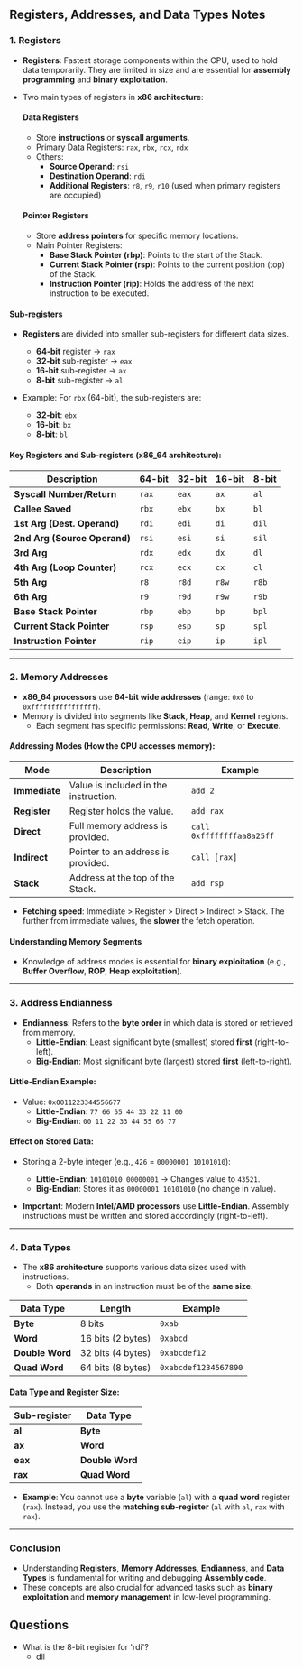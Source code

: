 ## Registers, Addresses, and Data Types Notes

### **1. Registers**
- **Registers**: Fastest storage components within the CPU, used to hold data temporarily. They are limited in size and are essential for **assembly programming** and **binary exploitation**.
- Two main types of registers in **x86 architecture**:
  
  #### **Data Registers**
  - Store **instructions** or **syscall arguments**.
  - Primary Data Registers: `rax`, `rbx`, `rcx`, `rdx`
  - Others:
    - **Source Operand**: `rsi`
    - **Destination Operand**: `rdi`
    - **Additional Registers**: `r8`, `r9`, `r10` (used when primary registers are occupied)

  #### **Pointer Registers**
  - Store **address pointers** for specific memory locations.
  - Main Pointer Registers:
    - **Base Stack Pointer (rbp)**: Points to the start of the Stack.
    - **Current Stack Pointer (rsp)**: Points to the current position (top) of the Stack.
    - **Instruction Pointer (rip)**: Holds the address of the next instruction to be executed.

#### **Sub-registers**
- **Registers** are divided into smaller sub-registers for different data sizes.
  - **64-bit** register → `rax`
  - **32-bit** sub-register → `eax`
  - **16-bit** sub-register → `ax`
  - **8-bit** sub-register → `al`
  
- Example: For `rbx` (64-bit), the sub-registers are:
  - **32-bit**: `ebx`
  - **16-bit**: `bx`
  - **8-bit**: `bl`

#### **Key Registers and Sub-registers (x86_64 architecture)**:
| **Description**       | **64-bit** | **32-bit** | **16-bit** | **8-bit** |
|-----------------------|------------|------------|------------|-----------|
| **Syscall Number/Return** | `rax`      | `eax`      | `ax`       | `al`      |
| **Callee Saved**       | `rbx`      | `ebx`      | `bx`       | `bl`      |
| **1st Arg (Dest. Operand)** | `rdi`      | `edi`      | `di`       | `dil`     |
| **2nd Arg (Source Operand)** | `rsi`      | `esi`      | `si`       | `sil`     |
| **3rd Arg**            | `rdx`      | `edx`      | `dx`       | `dl`      |
| **4th Arg (Loop Counter)** | `rcx`      | `ecx`      | `cx`       | `cl`      |
| **5th Arg**            | `r8`       | `r8d`      | `r8w`      | `r8b`     |
| **6th Arg**            | `r9`       | `r9d`      | `r9w`      | `r9b`     |
| **Base Stack Pointer** | `rbp`      | `ebp`      | `bp`       | `bpl`     |
| **Current Stack Pointer** | `rsp`      | `esp`      | `sp`       | `spl`     |
| **Instruction Pointer** | `rip`      | `eip`      | `ip`       | `ipl`     |

---

### **2. Memory Addresses**
- **x86_64 processors** use **64-bit wide addresses** (range: `0x0` to `0xffffffffffffffff`).
- Memory is divided into segments like **Stack**, **Heap**, and **Kernel** regions.
  - Each segment has specific permissions: **Read**, **Write**, or **Execute**.

#### **Addressing Modes** (How the CPU accesses memory):
| **Mode**    | **Description**                         | **Example**        |
|-------------|-----------------------------------------|--------------------|
| **Immediate** | Value is included in the instruction.   | `add 2`            |
| **Register**  | Register holds the value.               | `add rax`          |
| **Direct**    | Full memory address is provided.        | `call 0xffffffffaa8a25ff` |
| **Indirect**  | Pointer to an address is provided.      | `call [rax]`       |
| **Stack**     | Address at the top of the Stack.        | `add rsp`          |

- **Fetching speed**: Immediate > Register > Direct > Indirect > Stack. The further from immediate values, the **slower** the fetch operation.

#### **Understanding Memory Segments**
- Knowledge of address modes is essential for **binary exploitation** (e.g., **Buffer Overflow**, **ROP**, **Heap exploitation**).

---

### **3. Address Endianness**
- **Endianness**: Refers to the **byte order** in which data is stored or retrieved from memory.
  - **Little-Endian**: Least significant byte (smallest) stored **first** (right-to-left).
  - **Big-Endian**: Most significant byte (largest) stored **first** (left-to-right).

#### **Little-Endian Example**:
- Value: `0x0011223344556677`
  - **Little-Endian**: `77 66 55 44 33 22 11 00`
  - **Big-Endian**: `00 11 22 33 44 55 66 77`

#### **Effect on Stored Data**:
- Storing a 2-byte integer (e.g., `426` = `00000001 10101010`):
  - **Little-Endian**: `10101010 00000001` → Changes value to `43521`.
  - **Big-Endian**: Stores it as `00000001 10101010` (no change in value).

- **Important**: Modern **Intel/AMD processors** use **Little-Endian**. Assembly instructions must be written and stored accordingly (right-to-left).

---

### **4. Data Types**
- The **x86 architecture** supports various data sizes used with instructions. 
  - Both **operands** in an instruction must be of the **same size**.

| **Data Type**    | **Length**          | **Example**           |
|------------------|---------------------|-----------------------|
| **Byte**         | 8 bits              | `0xab`                |
| **Word**         | 16 bits (2 bytes)   | `0xabcd`              |
| **Double Word**  | 32 bits (4 bytes)   | `0xabcdef12`          |
| **Quad Word**    | 64 bits (8 bytes)   | `0xabcdef1234567890`  |

#### **Data Type and Register Size**:
| **Sub-register** | **Data Type** |
|------------------|---------------|
| **al**           | **Byte**      |
| **ax**           | **Word**      |
| **eax**          | **Double Word** |
| **rax**          | **Quad Word** |

- **Example**: You cannot use a **byte** variable (`al`) with a **quad word** register (`rax`). Instead, you use the **matching sub-register** (`al` with `al`, `rax` with `rax`).

---

### **Conclusion**
- Understanding **Registers**, **Memory Addresses**, **Endianness**, and **Data Types** is fundamental for writing and debugging **Assembly code**.
- These concepts are also crucial for advanced tasks such as **binary exploitation** and **memory management** in low-level programming.


## Questions
- What is the 8-bit register for 'rdi'?
	- dil
